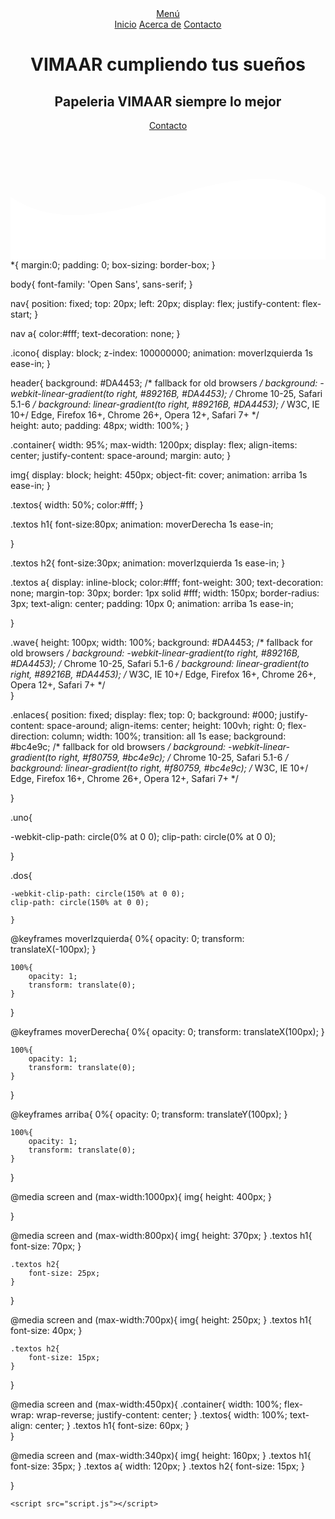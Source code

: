 <!DOCTYPE html>
<html lang="es">

<head>
    <meta charset="UTF-8">
    <meta name="viewport" content="width=device-width, initial-scale=1.0">
    <meta http-equiv="X-UA-Compatible" content="ie=edge">
    <title>Landing Page</title>
    <link rel="stylesheet" href="desing.css">
    <link href="https://fonts.googleapis.com/css?family=Open+Sans:300,400,700,800&display=swap" rel="stylesheet"> 
</head>

<body>
    <header>
        <div class="container">
            <nav>
                <a href="#" id="icono" class="icono">Menú</a>
                <div class="enlaces uno" id="enlaces">
                    <a href="">Inicio</a>
                    <a href="">Acerca de</a>
                    <a href="">Contacto</a>
                </div>
            </nav>
            <div class="textos">
                <h1>VIMAAR cumpliendo tus sueños</h1>
                <h2>Papeleria VIMAAR siempre lo mejor</h2>
                <a href="#">Contacto</a>
            </div>
            <img src="img/vector.png" alt="">
        </div>
    </header>
    <div class="wave">
        <div style="height: 150px; overflow: hidden;" ><svg viewBox="0 0 500 150" preserveAspectRatio="none" style="height: 100%; width: 100%;"><path d="M0.00,49.98 C150.00,150.00 349.20,-50.00 500.00,49.98 L500.00,150.00 L0.00,150.00 Z" style="stroke: none; fill: #fff;"></path></svg></div>
    </div>
   *{
    margin:0;
    padding: 0;
    box-sizing: border-box;
}

body{
    font-family: 'Open Sans', sans-serif;
}

nav{
    position: fixed;
    top: 20px;
    left: 20px;
    display: flex;
    justify-content: flex-start;
}

nav a{
    color:#fff;
    text-decoration: none;
}

.icono{
    display: block;
    z-index: 100000000;
    animation: moverIzquierda 1s ease-in;
}

header{
    background: #DA4453;  /* fallback for old browsers */
    background: -webkit-linear-gradient(to right, #89216B, #DA4453);  /* Chrome 10-25, Safari 5.1-6 */
    background: linear-gradient(to right, #89216B, #DA4453); /* W3C, IE 10+/ Edge, Firefox 16+, Chrome 26+, Opera 12+, Safari 7+ */    
    height: auto;
    padding: 48px;
    width: 100%;
}

.container{
    width: 95%;
    max-width: 1200px;
    display: flex;
    align-items: center;
    justify-content: space-around;
    margin: auto;
}

img{
    display: block;
    height: 450px;
    object-fit: cover;
    animation: arriba 1s ease-in;
}

.textos{
    width: 50%;
    color:#fff;
}

.textos h1{
    font-size:80px;
    animation: moverDerecha 1s ease-in;

}

.textos h2{
    font-size:30px;
    animation: moverIzquierda 1s ease-in;
}

.textos a{
    display: inline-block;
    color:#fff;
    font-weight: 300;
    text-decoration: none;
    margin-top: 30px;
    border: 1px solid #fff;
    width: 150px;
    border-radius: 3px;
    text-align: center;
    padding: 10px 0;
    animation: arriba 1s ease-in;

}

.wave{
    height: 100px;
    width: 100%;
    background: #DA4453;  /* fallback for old browsers */
    background: -webkit-linear-gradient(to right, #89216B, #DA4453);  /* Chrome 10-25, Safari 5.1-6 */
    background: linear-gradient(to right, #89216B, #DA4453); /* W3C, IE 10+/ Edge, Firefox 16+, Chrome 26+, Opera 12+, Safari 7+ */    
}

.enlaces{
    position: fixed;
    display: flex;
    top: 0;
    background: #000;
    justify-content: space-around;
    align-items: center;
    height: 100vh;
    right: 0;
    flex-direction: column;
    width: 100%;
    transition: all 1s ease;
    background: #bc4e9c;  /* fallback for old browsers */
background: -webkit-linear-gradient(to right, #f80759, #bc4e9c);  /* Chrome 10-25, Safari 5.1-6 */
background: linear-gradient(to right, #f80759, #bc4e9c); /* W3C, IE 10+/ Edge, Firefox 16+, Chrome 26+, Opera 12+, Safari 7+ */

}

.uno{
    
-webkit-clip-path: circle(0% at 0 0);
clip-path: circle(0% at 0 0);

}

.dos{
    
    -webkit-clip-path: circle(150% at 0 0);
    clip-path: circle(150% at 0 0);
    
    }

@keyframes moverIzquierda{
    0%{
        opacity: 0;
        transform: translateX(-100px);
    }

    100%{
        opacity: 1;
        transform: translate(0);
    }
}

@keyframes moverDerecha{
    0%{
        opacity: 0;
        transform: translateX(100px);
    }

    100%{
        opacity: 1;
        transform: translate(0);
    }
}

@keyframes arriba{
    0%{
        opacity: 0;
        transform: translateY(100px);
    }

    100%{
        opacity: 1;
        transform: translate(0);
    }
}

@media screen and (max-width:1000px){
    img{
        height: 400px;
    }

}

@media screen and (max-width:800px){
    img{
        height: 370px;
    }
    .textos h1{
        font-size: 70px;
    }

    .textos h2{
        font-size: 25px;
    }
    
}

@media screen and (max-width:700px){
    img{
        height: 250px;
    }
    .textos h1{
        font-size: 40px;
    }

    .textos h2{
        font-size: 15px;
    }
    
}

@media screen and (max-width:450px){
    .container{
        width: 100%;
        flex-wrap: wrap-reverse;
        justify-content: center;
    }
    .textos{
        width: 100%;
        text-align: center;
    }
    .textos h1{
        font-size: 60px;
    }    
}

@media screen and (max-width:340px){
    img{
        height: 160px;
    }
    .textos h1{
        font-size: 35px;
    }
    .textos a{
        width: 120px;
    }
    .textos h2{
        font-size: 15px;
    }
    
} 

 
    <script src="script.js"></script>
</body>

</html>
